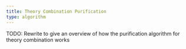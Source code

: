 ```yaml
---
title: Theory Combination Purification
type: algorithm
---
```

TODO: Rewrite to give an overview of how the purification algorithm for theory combination works